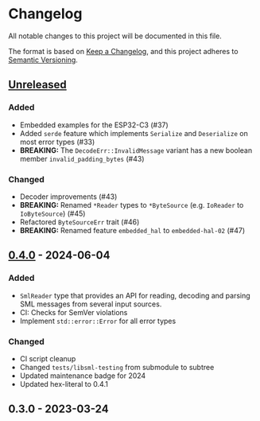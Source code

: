 # Changelog

All notable changes to this project will be documented in this file.

The format is based on [Keep a Changelog](https://keepachangelog.com/en/1.1.0/),
and this project adheres to [Semantic Versioning](https://semver.org/spec/v2.0.0.html).

## [Unreleased]

### Added

- Embedded examples for the ESP32-C3 (#37)
- Added `serde` feature which implements `Serialize` and `Deserialize` on most error types (#33)
- **BREAKING:** The `DecodeErr::InvalidMessage` variant has a new boolean member `invalid_padding_bytes` (#43)

### Changed

- Decoder improvements (#43)
- **BREAKING:** Renamed `*Reader` types to `*ByteSource` (e.g. `IoReader` to `IoByteSource`) (#45)
- Refactored `ByteSourceErr` trait (#46)
- **BREAKING:** Renamed feature `embedded_hal` to `embedded-hal-02` (#47)


## [0.4.0] - 2024-06-04

### Added

- `SmlReader` type that provides an API for reading, decoding and parsing SML messages from several input sources.
- CI: Checks for SemVer violations
- Implement `std::error::Error` for all error types

### Changed

- CI script cleanup
- Changed `tests/libsml-testing` from submodule to subtree
- Updated maintenance badge for 2024
- Updated hex-literal to 0.4.1

## 0.3.0 - 2023-03-24

<!-- next-url -->
[Unreleased]: https://github.com/felixwrt/sml-rs/compare/v0.4.0...HEAD
[0.4.0]: https://github.com/felixwrt/sml-rs/compare/v0.3.0...v0.4.0